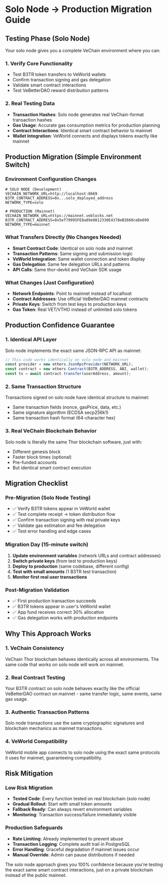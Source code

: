 # Solo Node → Production Migration Guide

## Testing Phase (Solo Node)
Your solo node gives you a complete VeChain environment where you can:

### 1. **Verify Core Functionality**
- Test B3TR token transfers to VeWorld wallets
- Confirm transaction signing and gas delegation
- Validate smart contract interactions
- Test VeBetterDAO reward distribution patterns

### 2. **Real Testing Data**
- **Transaction Hashes**: Solo node generates real VeChain-format transaction hashes
- **Gas Usage**: Accurate gas consumption metrics for production planning
- **Contract Interactions**: Identical smart contract behavior to mainnet
- **Wallet Integration**: VeWorld connects and displays tokens exactly like mainnet

## Production Migration (Simple Environment Switch)

### Environment Configuration Changes
```env
# SOLO NODE (Development)
VECHAIN_NETWORK_URL=http://localhost:8669
B3TR_CONTRACT_ADDRESS=0x...solo_deployed_address
NETWORK_TYPE=solo

# PRODUCTION (Mainnet)  
VECHAIN_NETWORK_URL=https://mainnet.veblocks.net
B3TR_CONTRACT_ADDRESS=0x5ef79995FE8a89e0812330E4378eB2660ceDe699
NETWORK_TYPE=mainnet
```

### What Transfers Directly (No Changes Needed)
- **Smart Contract Code**: Identical on solo node and mainnet
- **Transaction Patterns**: Same signing and submission logic
- **VeWorld Integration**: Same wallet connection and token display
- **Gas Delegation**: Same fee delegation URLs and patterns
- **API Calls**: Same thor-devkit and VeChain SDK usage

### What Changes (Just Configuration)
- **Network Endpoints**: Point to mainnet instead of localhost
- **Contract Addresses**: Use official VeBetterDAO mainnet contracts
- **Private Keys**: Switch from test keys to production keys
- **Gas Token**: Real VET/VTHO instead of unlimited solo tokens

## Production Confidence Guarantee

### 1. **Identical API Layer**
Solo node implements the exact same JSON-RPC API as mainnet:
```javascript
// This code works identically on solo node and mainnet
const provider = new ethers.JsonRpcProvider(NETWORK_URL);
const contract = new ethers.Contract(B3TR_ADDRESS, ABI, wallet);
const tx = await contract.transfer(userAddress, amount);
```

### 2. **Same Transaction Structure**
Transactions signed on solo node have identical structure to mainnet:
- Same transaction fields (nonce, gasPrice, data, etc.)
- Same signature algorithm (ECDSA secp256k1)
- Same transaction hash format (64-character hex)

### 3. **Real VeChain Blockchain Behavior**
Solo node is literally the same Thor blockchain software, just with:
- Different genesis block
- Faster block times (optional)
- Pre-funded accounts
- But identical smart contract execution

## Migration Checklist

### Pre-Migration (Solo Node Testing)
- ✅ Verify B3TR tokens appear in VeWorld wallet
- ✅ Test complete receipt → token distribution flow  
- ✅ Confirm transaction signing with real private keys
- ✅ Validate gas estimation and fee delegation
- ✅ Test error handling and edge cases

### Migration Day (15-minute switch)
1. **Update environment variables** (network URLs and contract addresses)
2. **Switch private keys** (from test to production keys)
3. **Deploy to production** (same codebase, different config)
4. **Test with small amounts** (1 B3TR test transaction)
5. **Monitor first real user transactions**

### Post-Migration Validation
- ✅ First production transaction succeeds
- ✅ B3TR tokens appear in user's VeWorld wallet
- ✅ App fund receives correct 30% allocation
- ✅ Gas delegation works with production endpoints

## Why This Approach Works

### 1. **VeChain Consistency**
VeChain Thor blockchain behaves identically across all environments. The same code that works on solo node will work on mainnet.

### 2. **Real Contract Testing**
Your B3TR contract on solo node behaves exactly like the official VeBetterDAO contract on mainnet - same transfer logic, same events, same gas usage.

### 3. **Authentic Transaction Patterns**
Solo node transactions use the same cryptographic signatures and blockchain mechanics as mainnet transactions.

### 4. **VeWorld Compatibility**
VeWorld mobile app connects to solo node using the exact same protocols it uses for mainnet, guaranteeing compatibility.

## Risk Mitigation

### Low Risk Migration
- **Tested Code**: Every function tested on real blockchain (solo node)
- **Gradual Rollout**: Start with small token amounts
- **Fallback Ready**: Can always revert environment variables
- **Monitoring**: Transaction success/failure immediately visible

### Production Safeguards  
- **Rate Limiting**: Already implemented to prevent abuse
- **Transaction Logging**: Complete audit trail in PostgreSQL
- **Error Handling**: Graceful degradation if mainnet issues occur
- **Manual Override**: Admin can pause distributions if needed

The solo node approach gives you 100% confidence because you're testing the exact same smart contract interactions, just on a private blockchain instead of the public mainnet.